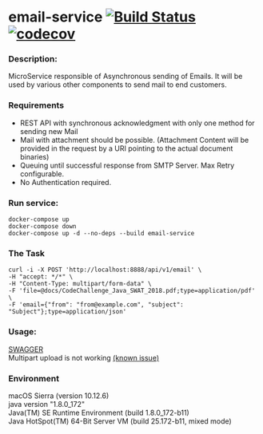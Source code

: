 email-service [![Build Status](https://travis-ci.org/VladimirYushkevich/email-service.svg?branch=master)](https://travis-ci.org/VladimirYushkevich/email-service) [![codecov](https://codecov.io/gh/VladimirYushkevich/email-service/branch/master/graph/badge.svg)](https://codecov.io/gh/VladimirYushkevich/email-service)
=
### Description:

MicroService responsible of Asynchronous sending of Emails. It will be used by
various other components to send mail to end customers.

### Requirements

- REST API with synchronous acknowledgment with only one method for sending new Mail
- Mail with attachment should be possible. (Attachment Content will be provided in the request by a
URI pointing to the actual document binaries)
- Queuing until successful response from SMTP Server. Max Retry configurable.
- No Authentication required.

### Run service:
```
docker-compose up
docker-compose down
docker-compose up -d --no-deps --build email-service
```
### The Task
```
curl -i -X POST 'http://localhost:8888/api/v1/email' \
-H "accept: */*" \
-H "Content-Type: multipart/form-data" \
-F 'file=@docs/CodeChallenge_Java_SWAT_2018.pdf;type=application/pdf' \
-F 'email={"from": "from@example.com", "subject": "Subject"};type=application/json'
```
### Usage:
[SWAGGER](http://localhost:8888/swagger-ui.html)  
Multipart upload is not working [(known issue)](https://github.com/springfox/springfox-demos/issues/40)
### Environment
macOS Sierra (version 10.12.6)  
java version "1.8.0_172"  
Java(TM) SE Runtime Environment (build 1.8.0_172-b11)  
Java HotSpot(TM) 64-Bit Server VM (build 25.172-b11, mixed mode)  